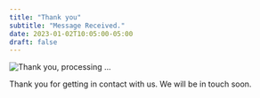 ```yaml
---
title: "Thank you"
subtitle: "Message Received."
date: 2023-01-02T10:05:00-05:00
draft: false
---
```


![Thank you, processing ...](./thankyou.svg)

Thank you for getting in contact with us.
We will be in touch soon.

